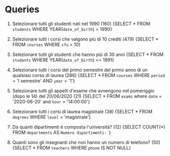 <!-- 
Dopo aver creato un nuovo database nel vostro phpMyAdmin e aver importato
lo schema allegato, eseguite le query del file allegato.
Cosa consegnare? Dopo aver testato le vostre query con phpMyAdmin,
riportatele in un file .md e caricatelo nella vostra repo.
-->

# Queries

1. Selezionare tutti gli studenti nati nel 1990 (160)
{SELECT * FROM `students` WHERE YEAR(`date_of_birth`) = 1990}

2. Selezionare tutti i corsi che valgono più di 10 crediti (479)
{SELECT * FROM `courses` WHERE `cfu` > 10}

3. Selezionare tutti gli studenti che hanno più di 30 anni
{SELECT * FROM `students` WHERE YEAR(`date_of_birth`) <= 1991}

4. Selezionare tutti i corsi del primo semestre del primo anno di un qualsiasi corso di laurea (286)
{SELECT * FROM `courses` WHERE `period` = 'I semestre' AND `year` = '1'}

5. Selezionare tutti gli appelli d'esame che avvengono nel pomeriggio (dopo le 14) del 20/06/2020 (21)
{SELECT * FROM `exams` where `date` = '2020-06-20' and `hour` > '14:00:00'}

6. Selezionare tutti i corsi di laurea magistrale (38)
{SELECT * FROM `degrees` WHERE `level` = 'magistrale'}

7. Da quanti dipartimenti è composta l'università? (12)
{SELECT COUNT(*) FROM `departments` AS `Numero dipartimenti: `}

8. Quanti sono gli insegnanti che non hanno un numero di telefono? (50)
{SELECT * FROM `teachers` WHERE `phone` IS NOT NULL}
